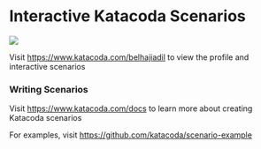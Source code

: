 # Interactive Katacoda Scenarios

[![](http://shields.katacoda.com/katacoda/belhajiadil/count.svg)](https://www.katacoda.com/belhajiadil "Get your profile on Katacoda.com")

Visit https://www.katacoda.com/belhajiadil to view the profile and interactive scenarios

### Writing Scenarios
Visit https://www.katacoda.com/docs to learn more about creating Katacoda scenarios

For examples, visit https://github.com/katacoda/scenario-example
